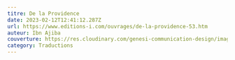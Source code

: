 ```yaml
---
titre: De la Providence
date: 2023-02-12T12:41:12.287Z
url: https://www.editions-i.com/ouvrages/de-la-providence-53.htm
auteur: Ibn Ajiba
couverture: https://res.cloudinary.com/genesi-communication-design/image/upload/v1681904359/9782376500995-us-300_mei9mn.jpg
category: Traductions
---
```

